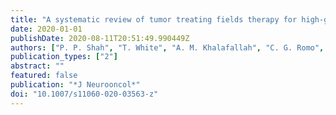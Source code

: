 ```yaml
---
title: "A systematic review of tumor treating fields therapy for high-grade gliomas"
date: 2020-01-01
publishDate: 2020-08-11T20:51:49.990449Z
authors: ["P. P. Shah", "T. White", "A. M. Khalafallah", "C. G. Romo", "C. Price", "D. Mukherjee"]
publication_types: ["2"]
abstract: ""
featured: false
publication: "*J Neurooncol*"
doi: "10.1007/s11060-020-03563-z"
---
```


